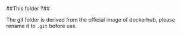 ##This folder ?##

The git folder is derived from the official image of dockerhub, please rename it to <code>.git</code> before use.
